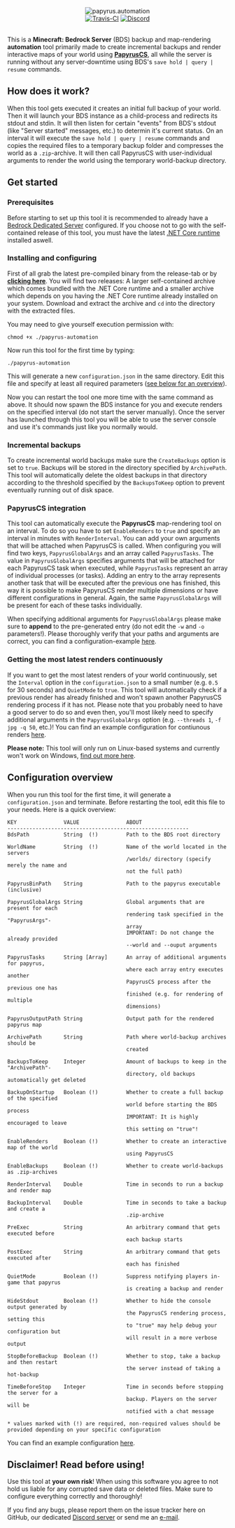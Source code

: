 <html>
    <body>
        <div align="center">
            <img alt="papyrus.automation" src="https://papyrus.clarkx86.com/wp-content/uploads/sites/2/2020/04/papyrus-automation_logo-3.png">
            <br>
            <a href="https://travis-ci.com/github/clarkx86/papyrus-automation"><img alt="Travis-CI" src="https://travis-ci.com/clarkx86/papyrus-automation.svg?branch=experimental"></a>
            <a href="https://discord.gg/J2sBaXa"><img alt="Discord" src="https://img.shields.io/discord/569841820092203011?label=chat&logo=discord&logoColor=white"></a>
            <br><br>
        </div>
    </body>
</html>

This is a **Minecraft: Bedrock Server** (BDS) backup and map-rendering **automation** tool primarily made to create incremental backups and render interactive maps of your world using [**PapyrusCS**](https://github.com/mjungnickel18/papyruscs), all while the server is running without any server-downtime using BDS's `save hold | query | resume` commands.

## How does it work?
When this tool gets executed it creates an initial full backup of your world. Then it will launch your BDS instance as a child-process and redirects its stdout and stdin. It will then listen for certain "events" from BDS's stdout (like "Server started" messages, etc.) to determin it's current status. On an interval it will execute the `save hold | query | resume` commands and copies the required files to a temporary backup folder and compresses the world as a `.zip`-archive. It will then call PapyrusCS with user-individual arguments to render the world using the temporary world-backup directory.

## Get started
### Prerequisites
Before starting to set up this tool it is recommended to already have a [Bedrock Dedicated Server](https://www.minecraft.net/de-de/download/server/bedrock/) configured.
If you choose not to go with the self-contained release of this tool, you must have the latest [.NET Core runtime](https://docs.microsoft.com/en-us/dotnet/core/install/linux-package-manager-ubuntu-1804#install-the-net-core-runtime) installed aswell.

### Installing and configuring
First of all grab the latest pre-compiled binary from the release-tab or by [**clicking here**](https://github.com/clarkx86/papyrus-automation/releases/latest). You will find two releases: A larger self-contained archive which comes bundled with the .NET Core runtime and a smaller archive which depends on you having the .NET Core runtime already installed on your system.
Download and extract the archive and `cd` into the directory with the extracted files.

You may need to give yourself execution permission with:
```
chmod +x ./papyrus-automation
```
Now run this tool for the first time by typing:
```
./papyrus-automation
```
This will generate a new `configuration.json` in the same directory. Edit this file and specify at least all required parameters ([see below for an overview](https://github.com/clarkx86/papyrus-automation#configuration)).

Now you can restart the tool one more time with the same command as above. It should now spawn the BDS instance for you and execute renders on the specified interval (do not start the server manually).
Once the server has launched through this tool you will be able to use the server console and use it's commands just like you normally would.

### Incremental backups
To create incremental world backups make sure the `CreateBackups` option is set to `true`. Backups will be stored in the directory specified by `ArchivePath`. This tool will automatically delete the oldest backups in that directory according to the threshold specified by the `BackupsToKeep` option to prevent eventually running out of disk space.

### PapyrusCS integration
This tool can automatically execute the **PapyrusCS** map-rendering tool on an interval. To do so you have to set `EnableRenders` to `true` and specify an interval in minutes with `RenderInterval`.
You can add your own arguments that will be attached when PapyrusCS is called. When configuring you will find two keys, `PapyrusGlobalArgs` and an array called `PapyrusTasks`. The value in `PapyrusGlobalArgs` specifies arguments that will be attached for each PapyrusCS task when executed, while `PapyrusTasks` represent an array of individual processes (or tasks). Adding an entry to the array represents another task that will be executed after the previous one has finished, this way it is possible to make PapyrusCS render multiple dimensions or have different configurations in general. Again, the same `PapyrusGlobalArgs` will be present for each of these tasks individually.

When specifying additional arguments for `PapyrusGlobalArgs` please make sure to **append** to the pre-generated entry (do not edit the `-w` and `-o` parameters!).
Please thoroughly verify that your paths and arguments are correct, you can find a configuration-example [here](https://github.com/clarkx86/papyrus-automation/blob/master/examples/basic_example.json).

### Getting the most latest renders continuously
If you want to get the most latest renders of your world continuously, set the `Interval` option in the `configuration.json` to a small number (e.g. `0.5` for 30 seconds) and `QuietMode` to `true`. This tool will automatically check if a previous render has already finished and won't spawn another PapyrusCS rendering process if it has not. Please note that you probably need to have a good server to do so and even then, you'll most likely need to specify additional arguments in the `PapyrusGlobalArgs` option (e.g. `--threads 1`, `-f jpg -q 50`,  etc.)! You can find an example configuration for contiunous renders [here](https://github.com/clarkx86/papyrus-automation/blob/master/examples/continuous_renders.json).

**Please note:** This tool will only run on Linux-based systems and currently won't work on Windows, [find out more here](https://bugs.mojang.com/browse/BDS-2733).

## Configuration overview
When you run this tool for the first time, it will generate a `configuration.json` and terminate. Before restarting the tool, edit this file to your needs. Here is a quick overview:
```
KEY               VALUE               ABOUT
----------------------------------------------------------
BdsPath           String  (!)         Path to the BDS root directory

WorldName         String  (!)         Name of the world located in the servers
                                      /worlds/ directory (specify merely the name and
                                      not the full path)

PapyrusBinPath    String              Path to the papyrus executable (inclusive)

PapyrusGlobalArgs String              Global arguments that are present for each
                                      rendering task specified in the "PapyrusArgs"-
                                      array
                                      IMPORTANT: Do not change the already provided
                                      --world and --ouput arguments

PapyrusTasks      String [Array]      An array of additional arguments for papyrus,
                                      where each array entry executes another
                                      PapyrusCS process after the previous one has
                                      finished (e.g. for rendering of multiple
                                      dimensions)

PapyrusOutputPath String              Output path for the rendered papyrus map

ArchivePath       String              Path where world-backup archives should be
                                      created

BackupsToKeep     Integer             Amount of backups to keep in the "ArchivePath"-
                                      directory, old backups automatically get deleted

BackupOnStartup   Boolean (!)         Whether to create a full backup of the specified
                                      world before starting the BDS process
                                      IMPORTANT: It is highly encouraged to leave
                                      this setting on "true"!

EnableRenders     Boolean (!)         Whether to create an interactive map of the world
                                      using PapyrusCS

EnableBackups     Boolean (!)         Whether to create world-backups as .zip-archives

RenderInterval    Double              Time in seconds to run a backup and render map

BackupInterval    Double              Time in seconds to take a backup and create a
                                      .zip-archive

PreExec           String              An arbitrary command that gets executed before
                                      each backup starts

PostExec          String              An arbitrary command that gets executed after
                                      each has finished

QuietMode         Boolean (!)         Suppress notifying players in-game that papyrus
                                      is creating a backup and render

HideStdout        Boolean (!)         Whether to hide the console output generated by
                                      the PapyrusCS rendering process, setting this
                                      to "true" may help debug your configuration but
                                      will result in a more verbose output

StopBeforeBackup  Boolean (!)         Whether to stop, take a backup and then restart
                                      the server instead of taking a hot-backup

TimeBeforeStop    Integer             Time in seconds before stopping the server for a
                                      backup. Players on the server will be
                                      notified with a chat message

* values marked with (!) are required, non-required values should be provided depending on your specific configuration
```
You can find an example configuration [here](https://github.com/clarkx86/papyrus-automation/blob/master/examples/basic_example.json).

## Disclaimer! Read before using!
Use this tool at **your own risk**! When using this software you agree to not hold us liable for any corrupted save data or deleted files. Make sure to configure everything correctly and thoroughly!

If you find any bugs, please report them on the issue tracker here on GitHub, our dedicated [Discord server](https://discord.gg/J2sBaXa) or send me an [e-mail](mailto:clarkx86@outlook.com?subject=GitHub%3A%20papyrus-automation). 